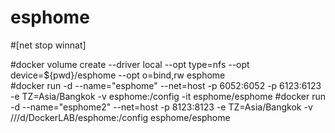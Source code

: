 # esphome
#[net stop winnat]

#docker volume create --driver local --opt type=nfs --opt device=${pwd}/esphome --opt o=bind,rw esphome </br>
#docker run -d --name="esphome" --net=host -p 6052:6052 -p 6123:6123 -e TZ=Asia/Bangkok -v esphome:/config -it esphome/esphome
#docker run -d --name="esphome2" --net=host -p 8123:8123 -e TZ=Asia/Bangkok -v ///d/DockerLAB/esphome:/config esphome/esphome
